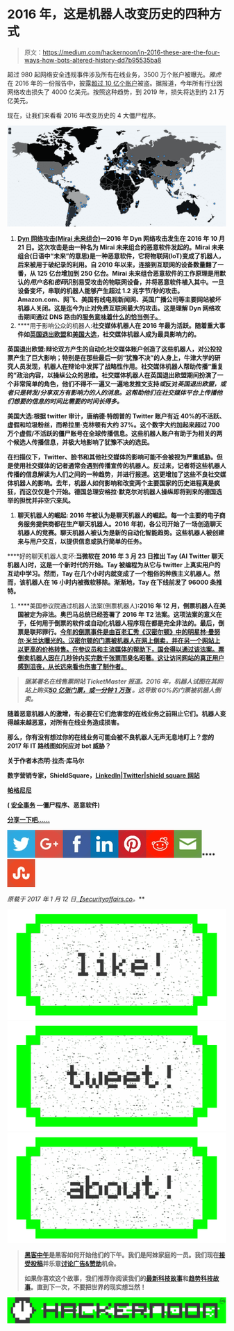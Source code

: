 # 2016 年，这是机器人改变历史的四种方式

> 原文：<https://medium.com/hackernoon/in-2016-these-are-the-four-ways-how-bots-altered-history-dd7b95535ba8>

超过 980 起网络安全违规事件涉及所有在线业务，3500 万个账户被曝光。*雅虎*在 2016 年的一份报告中，披露[超过 10 亿个账户](http://securityaffairs.co/wordpress/51833/breaking-news/yahoo-data-breach-2.html)被盗。据报道，今年所有行业因网络攻击损失了 4000 亿美元。按照这种趋势，到 2019 年，损失将达到约 2.1 万亿美元。

现在，让我们来看看 2016 年改变历史的 4 大僵尸程序。

![](img/6a51aebad330e431c2a8712bf043e0ad.png)

1.  [**Dyn 网络攻击(Mirai 未来组合)**](http://securityaffairs.co/wordpress/52558/hacking/dyn-dns-service-ddos-2.html)**—2016 年 Dyn 网络攻击发生在 2016 年 10 月 21 日。这次攻击是由一种名为 Mirai 未来组合的恶意软件发起的。Mirai 未来组合(日语中“未来”的意思)是一种恶意软件，它将物联网(IoT)变成了机器人，后来被用于破纪录的利用。自 2010 年以来，连接到互联网的设备数量翻了一番，从 125 亿台增加到 250 亿台。Mirai 未来组合恶意软件的工作原理是用默认的*用户名*和*密码*识别易受攻击的物联网设备，并将恶意软件植入其中。一旦设备变坏，串联的机器人能够产生超过 1.2 兆字节/秒的攻击。Amazon.com、网飞、美国有线电视新闻网、英国广播公司等主要网站被坏机器人关闭。这是迄今为止对免费互联网最大的攻击。这是理解 Dyn 网络攻击期间通过 DNS 路由的[服务意味着什么的恰当例子。](https://www.shieldsquare.com/dyn-dns-attack-what-it-means-for-services-routed-through-dns/)**
2.  ****用于影响公众的机器人:**社交媒体机器人在 2016 年最为活跃。随着重大事件如[英国退出欧盟](http://securityaffairs.co/wordpress/48941/laws-and-regulations/brexit-cyber-security.html)和[美国大选](http://securityaffairs.co/wordpress/55130/hacking/putin-cyber-attacks.html)，社交媒体机器人成为最具影响力的。**

**英国退出欧盟:辩论双方产生的自动化社交媒体账户创造了这些机器人，对公投投票产生了巨大影响；特别是在那些最后一刻“犹豫不决”的人身上，牛津大学的研究人员发现，机器人在辩论中发挥了战略性作用。社交媒体机器人帮助传播“重复的”政治内容，以操纵公众的思维。社交媒体机器人在英国退出欧盟期间扮演了一个非常简单的角色，他们不得不一遍又一遍地发推文支持*或*反对*英国退出欧盟，或者只是转发/分享双方有影响力的人的消息。这帮助他们在社交媒体平台上传播他们想要的信息的时间比需要的时间长得多。***

**美国大选:根据 twitter 审计，唐纳德·特朗普的 Twitter 账户有近 40%的不活跃、虚假和垃圾粉丝，而希拉里·克林顿有大约 37%。这个数字大约加起来超过 700 万个虚假/不活跃的僵尸账号在全球传播信息。这些机器人账户有助于为相关的两个候选人传播信息，并极大地影响了犹豫不决的选民。**

**在扫描仪下，Twitter、脸书和其他社交媒体的影响可能不会被视为严重威胁。但是使用社交媒体的记者通常会遇到传播宣传的机器人。反过来，记者将这些机器人传播的信息解读为人们之间的一种趋势，并进行报道。这更增加了这些不良社交媒体机器人的影响。去年，机器人如何影响和改变两个主要国家的历史进程真是疯狂，而这仅仅是个开始。德国总理安格拉·默克尔对机器人操纵即将到来的德国选举的担忧并非空穴来风。**

1.  ****聊天机器人的崛起:** 2016 年被认为是聊天机器人的崛起。每一个主要的电子商务服务提供商都在生产聊天机器人。2016 年初，各公司开始了一场创造聊天机器人的竞赛。聊天机器人被认为是新的自动化智能趋势。这些机器人被创建来与用户交互，以提供信息或执行简单的任务。**

****好的聊天机器人变坏:**当微软在 2016 年 3 月 23 日推出 Tay (AI Twitter 聊天机器人)时，这是一个新时代的开始。Tay 被编程为从它与 twitter 上真实用户的互动中学习。然而，Tay 在几个小时内就变成了一个粗俗的种族主义机器人。然而，该机器人在 16 小时内被微软移除。渐渐地，Tay 在下线前发了 96000 条推特。**

1.  ****美国参议院通过机器人法案(倒票机器人)**:2016 年 12 月，倒票机器人在美国被定为非法。奥巴马总统已经签署了 2016 年 T2 法案。这项法案的意义在于，任何用于倒票的软件或自动化机器人程序现在都是完全非法的。最后，倒票是联邦罪行。[今年的倒票事件是由百老汇秀《汉密尔顿》中的明星林·曼努尔·米兰达曝光的。汉密尔顿的门票被机器人在网上倒卖，并在另一个网站上以更高的价格转售。在参议员和主流媒体的帮助下，国会得以通过该法案。票倒卖机器人因在几秒钟内买完数千张票而臭名昭著。这让访问网站的真正用户感到沮丧，从长远来看也伤害了制作者。](https://www.shieldsquare.com/everything-about-ticket-scalping/)**

> ***据某著名在线售票网站 TicketMaster 报道。2016 年，机器人试图在其网站上购买*[*50 亿张门票，或一分钟 1 万张*](http://www.economist.com/news/united-states/21713869-2016-bots-tried-buy-5bn-tickets-or-10000-minute-ticketmasters-website?fsrc=scn/tw/te/bl/ed/thewaronticketbotsisunlikelytobewon) *。这导致 60%的门票被机器人倒卖。***

**随着恶意机器人的激增，有必要在它们危害您的在线业务之前阻止它们。机器人变得越来越恶意，对所有在线业务造成损害。**

**那么，你有没有想过你的在线业务可能会被不良机器人无声无息地盯上？您的 2017 年 IT 路线图如何应对 bot 威胁？**

****关于作者本杰明·拉杰·库马尔****

**数字营销专家，ShieldSquare，[LinkedIn](https://in.linkedin.com/in/benrkumar)|[Twitter](https://twitter.com/benrkumar)|[shield square 网站](https://goo.gl/m0oZVY)**

**[**帕格尼尼**](http://www.linkedin.com/pub/pierluigi-paganini/b/742/559)**

****(** [**安全事务**](http://securityaffairs.co/wordpress/) **—僵尸程序、恶意软件)****

**[分享一下吧……](https://simplesharebuttons.com/)**

**![](img/51ec45a380add2db76ec9b40e85cd13c.png)****![](img/ce258fdb39d8170629b61272b5c834e1.png)****![](img/2e107edb441382b6fc1b6e44d22e3c23.png)****![](img/8e2298ddddc2582486512a0ec59e8bd0.png)****![](img/e3123054fe64164e547443ab7901cdf9.png)****![](img/b04cf55f727d164b75ee5619a0a6d5d6.png)****![](img/78db0c4051ac080674b684fb3edcb381.png)****![](img/c7487771d0eae989c6c3979dd3e62f1e.png)**

***原载于 2017 年 1 月 12 日*[*【securityaffairs.co*](http://securityaffairs.co/wordpress/55266/cyber-crime/2016-bots.html)*。***

**[![](img/50ef4044ecd4e250b5d50f368b775d38.png)](http://bit.ly/HackernoonFB)****[![](img/979d9a46439d5aebbdcdca574e21dc81.png)](https://goo.gl/k7XYbx)****[![](img/2930ba6bd2c12218fdbbf7e02c8746ff.png)](https://goo.gl/4ofytp)**

> **[黑客中午](http://bit.ly/Hackernoon)是黑客如何开始他们的下午。我们是阿妹家庭的一员。我们现在[接受投稿](http://bit.ly/hackernoonsubmission)并乐意[讨论广告&赞助](mailto:partners@amipublications.com)机会。**
> 
> **如果你喜欢这个故事，我们推荐你阅读我们的[最新科技故事](http://bit.ly/hackernoonlatestt)和[趋势科技故事](https://hackernoon.com/trending)。直到下一次，不要把世界的现实想当然！**

**![](img/be0ca55ba73a573dce11effb2ee80d56.png)**